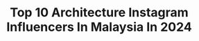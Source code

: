 ---
title: Top 10 Architecture Instagram Influencers In Malaysia In 2024
description: >-
  Find top architecture Instagram influencers in Malaysia in 2024. Most popular hashtags: #malaysia #architecture #bedroomdesign #interiordesign.
platform: Instagram
hits: 9
text_top: See the best Instagram accounts on inBeat.
text_bottom: Our database aggregates 9 Instagram influencers like this in Malaysia for you to work with.
profiles:
  - username: "a.helmiy"
    fullname: >-
      Helmiy
    bio: >-
      ⦿ Fitness | Travel | Urban Planner | Architecture | Nature 🌿 ⦿ Email or DM for Collab 📩
    location: "Malaysia"
    followers: 30216
    engagement: 379
    commentsToLikes: 0.020575
    id: ck0w5h7td3muv0i19xmzsjf0d
    verified: false
    hashtags: "#smile, #ootd, #model, #igers"
  - username: "harrisannuar"
    fullname: >-
      BANGKITBOTAK
    bio: >-
      لا إله إلا الله محمد رسول الله🤲🏻 ❤️iLoveMyNonMuslimFriends 🎓BachelorOfScience(Hons)Architecture 📩 harrisannuar232@gmail.com
    location: "Malaysia"
    followers: 934168
    engagement: 171
    commentsToLikes: 0.005479
    id: ck0w2dcrnnsdq0i19z6lewz8n
    verified: false
    hashtags: "#throat, #formegabusylives, #dequadincandy, #megarefreshing"
  - username: "baeccalee"
    fullname: >-
      Becca🦋
    bio: >-
      on-screen passion, off-screen magic interior architecture design @albesolutions art soul, wellness & growth-driven for work: beccalee.com@gmail.com
    location: "Malaysia"
    followers: 29440
    engagement: 5
    commentsToLikes: 0.002179
    id: ck6u0dhuvf1zv0j71j6y4lla5
    verified: false
    hashtags: "#hrdcorp, #lebihpintarlebihmahir, #ntw2024, #myntw"
  - username: "_salt_ice_"
    fullname: >-
      CHU YEN BING  朱妍彬 🇲🇾
    bio: >-
      UCSI | Architecture 00's | Gemini Live now. Worry later.🦋 Founder of @char.ming20 @jonchinnn
    location: "Malaysia"
    followers: 80209
    engagement: 534
    commentsToLikes: 0.004132
    id: ck5pxefv5rdvk0i1151eua2x3
    verified: false
    hashtags: "#staysafe, #stayhome, #cny, #die"
  - username: "ayaaraffa"
    fullname: >-
      Aya Arafa
    bio: >-
      chaotic and unstable. I’m @fein.my
    location: "Malaysia"
    followers: 341227
    engagement: 542
    commentsToLikes: 0.003507
    id: ck5zu7unm1uij0i141eal8vig
    verified: false
    hashtags: "#architecture, #curlyhair, #redhead, #3dtrend"
  - username: "shafiqshaheen"
    fullname: >-
      shafiqshaheen
    bio: >-
      @syidamelvin @safasafeera @sarasajedda
    location: "Malaysia"
    followers: 51046
    engagement: 2033
    commentsToLikes: 0.010552
    id: ck0u22er4yoyh0i1991pdhhzd
    verified: false
    hashtags: "#furniture, #toiletdesign, #investment, #mekah"
  - username: "ericexploreshotels"
    fullname: >-
      Eʀɪᴄ (Rɪᴄᴋʏ) Cᴀʀᴛᴇʀ Hᴀʜ
    bio: >-
      Music producer. Love exploring hotels and checking out what’s new. Now posting Penang, 🇲🇾. Next stop, Kuala Lumpur.
    location: "Malaysia"
    followers: 35229
    engagement: 106
    commentsToLikes: 0.039450
    id: ck6tpt0rgmm9m0j71f2cv842j
    verified: false
    hashtags: "#luxuryhotelsworld, #kul, #suitelife, #oneworldalliance"
  - username: "hedihonert"
    fullname: >-
      Hedi Honert
    bio: >-
      Actress I Speaker I Berlin I ❤️travelling 🎬Agency:post@luxtalents.com 🎤Agency:www.wordpecker.de 📌ZDF Mediathek: „Die Bergretter-Was wirklich zählt“
    location: "Malaysia"
    followers: 3015
    engagement: 783
    commentsToLikes: 0.035566
    id: ck134d9wyvvs40i19sxhbmmxi
    verified: false
    hashtags: "#zdf, #marinabaysands, #movie, #break"
  - username: "zalfazin"
    fullname: >-
      eyfa 💜
    bio: >-
      I'm actress ✌🏻🦋 Fans page @zalfazinfc Coming soon @zalfa_little_angel DM FOR IG REVIEW💜 HARD ROCK LOVER 🤙
    location: "Malaysia"
    followers: 207271
    engagement: 22
    commentsToLikes: 0.024648
    id: ck5c5k81d3mqz0i111hljw6p4
    verified: false
    hashtags: "#wakamalaysia, #smashrm26, #wakasmash, #wakamy"
---